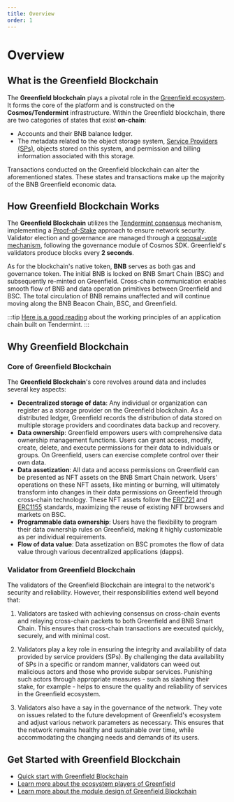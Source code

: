```yaml
---
title: Overview
order: 1
---
```

# Overview

## What is the Greenfield Blockchain

The **Greenfield blockchain** plays a pivotal role in the [Greenfield ecosystem](../introduction/ecosystem.md). 
It forms the core of the platform and is constructed on the **Cosmos/Tendermint** infrastructure. 
Within the Greenfield blockchain, there are two categories of states that exist **on-chain**: 
- Accounts and their BNB balance ledger.
- The metadata related to the object storage system, [Service Providers (SPs)](../storage-provider/), objects stored on this system, 
and permission and billing information associated with this storage.

Transactions conducted on the Greenfield blockchain can alter the aforementioned states. These states and transactions 
make up the majority of the BNB Greenfield economic data.

## How Greenfield Blockchain Works
The **Greenfield Blockchain** utilizes the [Tendermint consensus](https://tutorials.cosmos.network/) mechanism, 
implementing a [Proof-of-Stake](https://ethereum.org/en/developers/docs/consensus-mechanisms/pos/) approach to ensure network security. 
Validator election and governance are managed through a [proposal-vote mechanism](modules/governance.md), following 
the governance module of Cosmos SDK. Greenfield's validators produce blocks every **2 seconds**.

As for the blockchain's native token, **BNB** serves as both gas and governance token. The initial BNB is locked on BNB 
Smart Chain (BSC) and subsequently re-minted on Greenfield. Cross-chain communication enables smooth flow of BNB and 
data operation primitives between Greenfield and BSC. The total circulation of BNB remains unaffected and will 
continue moving along the BNB Beacon Chain, BSC, and Greenfield.

:::tip
[Here is a good reading](https://docs.tendermint.com/v0.34/introduction/what-is-tendermint.html) about the working 
principles of an application chain built on Tendermint.
:::

## Why Greenfield Blockchain

### Core of Greenfield Blockchain
The **Greenfield Blockchain**'s core revolves around data and includes several key aspects:

- **Decentralized storage of data**: Any individual or organization can register as a storage provider on the Greenfield 
blockchain. As a distributed ledger, Greenfield records the distribution of data stored on multiple storage 
providers and coordinates data backup and recovery.
- **Data ownership**: Greenfield empowers users with comprehensive data ownership management functions. Users can grant 
   access, modify, create, delete, and execute permissions for their data to individuals or groups. On Greenfield, 
   users can exercise complete control over their own data.
- **Data assetization**: All data and access permissions on Greenfield can be presented as NFT assets on the BNB 
   Smart Chain network. Users' operations on these NFT assets, like minting or burning, will ultimately transform into 
    changes in their data permissions on Greenfield through cross-chain technology. These NFT assets follow the 
    [ERC721](https://ethereum.org/en/developers/docs/standards/tokens/erc-721/) and [ERC1155](https://ethereum.org/en/developers/docs/standards/tokens/erc-1155/) 
    standards, maximizing the reuse of existing NFT browsers and markets on BSC.
- **Programmable data ownership**: Users have the flexibility to program their data ownership rules on Greenfield, 
    making it highly customizable as per individual requirements.
- **Flow of data value**: Data assetization on BSC promotes the flow of data value through various decentralized applications (dapps).

### Validator from Greenfield Blockchain
The validators of the Greenfield Blockchain are integral to the network's security and reliability. 
  However, their responsibilities extend well beyond that:

1. Validators are tasked with achieving consensus on cross-chain events and relaying cross-chain packets 
   to both Greenfield and BNB Smart Chain. This ensures that cross-chain transactions are executed quickly, 
   securely, and with minimal cost.

2. Validators play a key role in ensuring the integrity and availability of data provided by 
   service providers (SPs). By challenging the data availability of SPs in a specific or random manner, 
   validators can weed out malicious actors and those who provide subpar services. 
    Punishing such actors through appropriate measures - such as slashing their stake, for example - helps 
    to ensure the quality and reliability of services in the Greenfield ecosystem.

3. Validators also have a say in the governance of the network. They vote on issues related to the future development 
   of Greenfield's ecosystem and adjust various network parameters as necessary. 
   This ensures that the network remains healthy and sustainable over time, 
   while accommodating the changing needs and demands of its users.

## Get Started with Greenfield Blockchain
- [Quick start with Greenfield Blockchain](run-node/interact-node.md)
- [Learn more about the ecosystem players of Greenfield](../introduction/ecosystem.md)
- [Learn more about the module design of Greenfield Blockchain](modules/storage-module.md)
